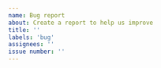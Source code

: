 ```yaml
---
name: Bug report
about: Create a report to help us improve
title: ''
labels: 'bug'
assignees: ''
issue number: ''
---
```

